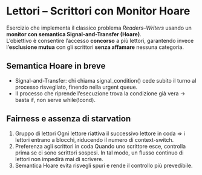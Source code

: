 # Lettori – Scrittori con **Monitor Hoare**

Esercizio che implementa il classico problema *Readers–Writers* usando un
**monitor con semantica Signal-and-Transfer (Hoare)**.  
L’obiettivo è consentire l’accesso **concorso** a più lettori, garantendo invece
l’**esclusione mutua** con gli scrittori **senza affamare** nessuna categoria.

## Semantica Hoare in breve
- Signal-and-Transfer: chi chiama signal_condition() cede subito il turno al processo risvegliato, finendo nella urgent queue.
- Il processo che riprende l’esecuzione trova la condizione già vera → basta if, non serve while(!cond).

## Fairness e assenza di starvation
1.	Gruppo di lettori
Ogni lettore riattiva il successivo lettore in coda ⇒ i lettori entrano a
blocchi, riducendo il numero di context-switch.
2.	Preferenza agli scrittori in coda
Quando uno scrittore esce, controlla prima se ci sono scrittori sospesi.
In tal modo, un flusso continuo di lettori non impedirà mai di scrivere.
3.	Semantica Hoare evita risvegli spuri e rende il controllo più prevedibile.